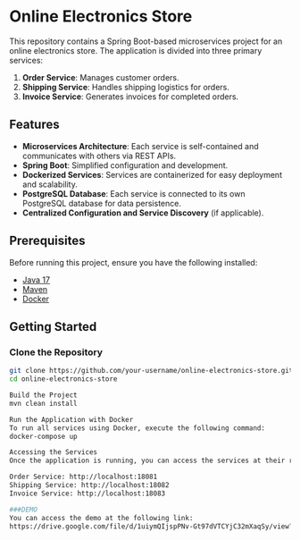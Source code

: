 # Online Electronics Store

This repository contains a Spring Boot-based microservices project for an online electronics store. The application is divided into three primary services:

1. **Order Service**: Manages customer orders.
2. **Shipping Service**: Handles shipping logistics for orders.
3. **Invoice Service**: Generates invoices for completed orders.

## Features

- **Microservices Architecture**: Each service is self-contained and communicates with others via REST APIs.
- **Spring Boot**: Simplified configuration and development.
- **Dockerized Services**: Services are containerized for easy deployment and scalability.
- **PostgreSQL Database**: Each service is connected to its own PostgreSQL database for data persistence.
- **Centralized Configuration and Service Discovery** (if applicable).

## Prerequisites

Before running this project, ensure you have the following installed:

- [Java 17](https://www.oracle.com/java/technologies/javase/jdk17-archive-downloads.html)
- [Maven](https://maven.apache.org/)
- [Docker](https://www.docker.com/)

## Getting Started

### Clone the Repository

```bash
git clone https://github.com/your-username/online-electronics-store.git
cd online-electronics-store

Build the Project
mvn clean install

Run the Application with Docker
To run all services using Docker, execute the following command:
docker-compose up

Accessing the Services
Once the application is running, you can access the services at their respective endpoints:

Order Service: http://localhost:18081
Shipping Service: http://localhost:18082
Invoice Service: http://localhost:18083

###DEMO
You can access the demo at the following link:  
https://drive.google.com/file/d/1uiymQIjspPNv-Gt97dVTCYjC32mXaqSy/view?usp=sharing
